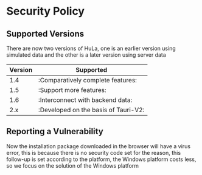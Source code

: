 # Security Policy

## Supported Versions

There are now two versions of HuLa, one is an earlier version using simulated data 
and the other is a later version using server data

| Version | Supported                            |
|---------|--------------------------------------|
| 1.4     | :Comparatively complete features:    |
| 1.5     | :Support more features:              |
| 1.6     | :Interconnect with backend data:     |
| 2.x     | :Developed on the basis of Tauri-V2: |

## Reporting a Vulnerability

Now the installation package downloaded in the browser will have a virus error, this is because there 
is no security code set for the reason, this follow-up is set according to the platform, the Windows 
platform costs less, so we focus on the solution of the Windows platform